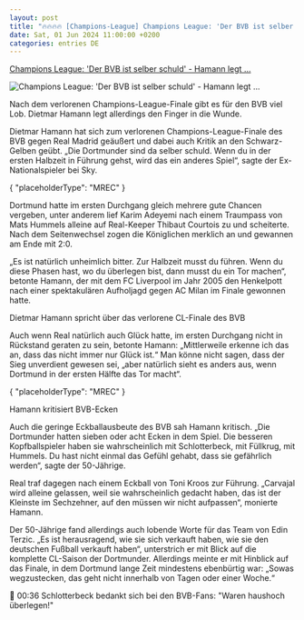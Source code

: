 ```yaml
---
layout: post
title: "🔥🔥🔥🔥 [Champions-League] Champions League: 'Der BVB ist selber schuld' - Hamann legt ..."
date: Sat, 01 Jun 2024 11:00:00 +0200
categories: entries DE
---
```

[Champions League: 'Der BVB ist selber schuld' - Hamann legt ...](https://www.sport1.de/news/fussball/champions-league/2024/06/champions-league-der-bvb-ist-selber-schuld-hamann-legt-finger-nach-final-pleite-gegen-real-in-die-wunde)

![Champions League: 'Der BVB ist selber schuld' - Hamann legt ...](https://reshape.sport1.de/c/t/12430051-d826-461c-8193-7a27eaa0e600/1200x630)

Nach dem verlorenen Champions-League-Finale gibt es für den BVB viel Lob. Dietmar Hamann legt allerdings den Finger in die Wunde.

Dietmar Hamann hat sich zum verlorenen Champions-League-Finale des BVB gegen Real Madrid geäußert und dabei auch Kritik an den Schwarz-Gelben geübt. „Die Dortmunder sind da selber schuld. Wenn du in der ersten Halbzeit in Führung gehst, wird das ein anderes Spiel“, sagte der Ex-Nationalspieler bei Sky.

{ "placeholderType": "MREC" }

Dortmund hatte im ersten Durchgang gleich mehrere gute Chancen vergeben, unter anderem lief Karim Adeyemi nach einem Traumpass von Mats Hummels alleine auf Real-Keeper Thibaut Courtois zu und scheiterte. Nach dem Seitenwechsel zogen die Königlichen merklich an und gewannen am Ende mit 2:0.

„Es ist natürlich unheimlich bitter. Zur Halbzeit musst du führen. Wenn du diese Phasen hast, wo du überlegen bist, dann musst du ein Tor machen“, betonte Hamann, der mit dem FC Liverpool im Jahr 2005 den Henkelpott nach einer spektakulären Aufholjagd gegen AC Milan im Finale gewonnen hatte.

Dietmar Hamann spricht über das verlorene CL-Finale des BVB

Auch wenn Real natürlich auch Glück hatte, im ersten Durchgang nicht in Rückstand geraten zu sein, betonte Hamann: „Mittlerweile erkenne ich das an, dass das nicht immer nur Glück ist.“ Man könne nicht sagen, dass der Sieg unverdient gewesen sei, „aber natürlich sieht es anders aus, wenn Dortmund in der ersten Hälfte das Tor macht“.

{ "placeholderType": "MREC" }

Hamann kritisiert BVB-Ecken

Auch die geringe Eckballausbeute des BVB sah Hamann kritisch. „Die Dortmunder hatten sieben oder acht Ecken in dem Spiel. Die besseren Kopfballspieler haben sie wahrscheinlich mit Schlotterbeck, mit Füllkrug, mit Hummels. Du hast nicht einmal das Gefühl gehabt, dass sie gefährlich werden“, sagte der 50-Jährige.

Real traf dagegen nach einem Eckball von Toni Kroos zur Führung. „Carvajal wird alleine gelassen, weil sie wahrscheinlich gedacht haben, das ist der Kleinste im Sechzehner, auf den müssen wir nicht aufpassen“, monierte Hamann.

Der 50-Jährige fand allerdings auch lobende Worte für das Team von Edin Terzic. „Es ist herausragend, wie sie sich verkauft haben, wie sie den deutschen Fußball verkauft haben“, unterstrich er mit Blick auf die komplette CL-Saison der Dortmunder. Allerdings meinte er mit Hinblick auf das Finale, in dem Dortmund lange Zeit mindestens ebenbürtig war: „Sowas wegzustecken, das geht nicht innerhalb von Tagen oder einer Woche.“

 00:36 Schlotterbeck bedankt sich bei den BVB-Fans: "Waren haushoch überlegen!"

